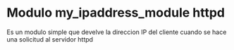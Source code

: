 # Modulo my_ipaddress_module httpd

Es un modulo simple que develve la direccion IP del cliente cuando se hace una solicitud al servidor httpd
